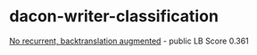 # dacon-writer-classification


[No recurrent, backtranslation augmented](https://github.com/puzzlecollector/dacon-writer-classification/blob/main/no_recurrent_augmented.ipynb) - public LB Score 0.361 
